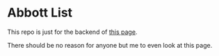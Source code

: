 # Abbott List
This repo is just for the backend of [this page](http://thesauce.co/achievements-of-the-abbott-government/).

There should be no reason for anyone but me to even look at this page.

